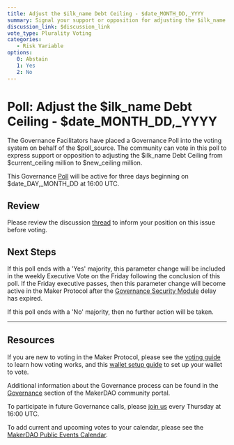 ```yaml
---
title: Adjust the $ilk_name Debt Ceiling - $date_MONTH_DD,_YYYY
summary: Signal your support or opposition for adjusting the $ilk_name Debt Ceiling from $current_ceiling million to $new_ceiling million.
discussion_link: $discussion_link
vote_type: Plurality Voting
categories:
   - Risk Variable
options:
   0: Abstain
   1: Yes
   2: No
---
```

# Poll: Adjust the $ilk_name Debt Ceiling - $date_MONTH_DD,_YYYY

The Governance Facilitators have placed a Governance Poll into the voting system on behalf of the $poll_source. The community can vote in this poll to express support or opposition to adjusting the $ilk_name Debt Ceiling from $current_ceiling million to $new_ceiling million.

This Governance [Poll](https://community-development.makerdao.com/en/learn/governance/on-chain-gov) will be active for three days beginning on $date_DAY,_MONTH_DD at 16:00 UTC.

## Review 

Please review the discussion [thread]($discussion_link) to inform your position on this issue before voting.

## Next Steps

If this poll ends with a 'Yes' majority, this parameter change will be included in the weekly Executive Vote on the Friday following the conclusion of this poll. If the Friday executive passes, then this parameter change will become active in the Maker Protocol after the [Governance Security Module](https://forum.makerdao.com/tag/govsec-module) delay has expired.

If this poll ends with a 'No' majority, then no further action will be taken.

---

## Resources

If you are new to voting in the Maker Protocol, please see the [voting guide](https://community-development.makerdao.com/en/learn/governance/how-voting-works/) to learn how voting works, and this [wallet setup guide](https://community-development.makerdao.com/en/learn/governance/voting-setup/) to set up your wallet to vote.

Additional information about the Governance process can be found in the [Governance](https://community-development.makerdao.com/en/learn/governance) section of the MakerDAO community portal.

To participate in future Governance calls, please [join us](https://github.com/makerdao/community/tree/master/governance/governance-and-risk-meetings) every Thursday at 16:00 UTC.

To add current and upcoming votes to your calendar, please see the [MakerDAO Public Events Calendar](https://calendar.google.com/calendar/embed?src=makerdao.com_3efhm2ghipksegl009ktniomdk%40group.calendar.google.com&ctz=UTC&mode=week&showCalendars=0&showPrint=0).
